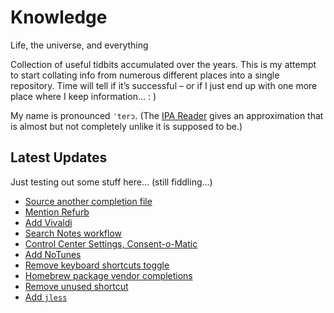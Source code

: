 # Knowledge

Life, the universe, and everything

Collection of useful tidbits accumulated over the years. This is my attempt to start collating info from numerous different places into a single repository. Time will tell if it’s successful – or if I just end up with one more place where I keep information… : )

My name is pronounced `ˈterɔ`. (The [IPA Reader](http://ipa-reader.xyz/?text=ˈterɔ) gives an approximation that is almost but not completely unlike it is supposed to be.)

## Latest Updates

Just testing out some stuff here… (still fiddling…)

<!--START_SECTION:feed-->
* [
        Source another completion file
    ](https://github.com/teroyks/knowledge/commit/53ad81cc53bbf7b6595de4c69dc4e6ddc35b0f78)
* [
        Mention Refurb
    ](https://github.com/teroyks/knowledge/commit/2c9a990d9f5855057ade7ab78b0cbbafdb6be9cc)
* [
        Add Vivaldi
    ](https://github.com/teroyks/knowledge/commit/332cd85fdef756f319217a060c1966cc3f5b64ee)
* [
        Search Notes workflow
    ](https://github.com/teroyks/knowledge/commit/5b5244ffb8e9a2cd54ee05afe88c0b3b6a7d55cd)
* [
        Control Center Settings, Consent-o-Matic
    ](https://github.com/teroyks/knowledge/commit/32680d6ea1252f6251421f8ad6b6013d74e692d3)
* [
        Add NoTunes
    ](https://github.com/teroyks/knowledge/commit/4d461553103ca845747154f6cd95113774bda680)
* [
        Remove keyboard shortcuts toggle
    ](https://github.com/teroyks/knowledge/commit/a5965752d849f61ce0f8b6a7ec5a57df0975e093)
* [
        Homebrew package vendor completions
    ](https://github.com/teroyks/knowledge/commit/0ae2ce5b1ec5ae8ddb30195fd6412ccf8865637c)
* [
        Remove unused shortcut
    ](https://github.com/teroyks/knowledge/commit/95862cd8c7de71967b742a6f0eb4416816753588)
* [
        Add `jless`
    ](https://github.com/teroyks/knowledge/commit/ecec1976260f68113e6eb655e5361d4081124481)
<!--END_SECTION:feed-->
